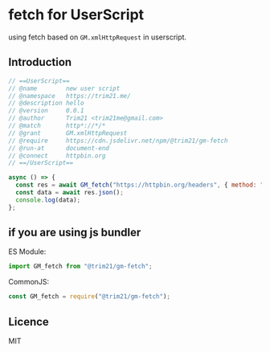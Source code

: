 # fetch for UserScript

using fetch based on `GM.xmlHttpRequest` in userscript.

## Introduction

```javascript
// ==UserScript==
// @name        new user script
// @namespace   https://trim21.me/
// @description hello
// @version     0.0.1
// @author      Trim21 <trim21me@gmail.com>
// @match       http*://*/*
// @grant       GM.xmlHttpRequest
// @require     https://cdn.jsdelivr.net/npm/@trim21/gm-fetch
// @run-at      document-end
// @connect     httpbin.org
// ==/UserScript==

async () => {
  const res = await GM_fetch("https://httpbin.org/headers", { method: "POST" });
  const data = await res.json();
  console.log(data);
};
```

## if you are using js bundler

ES Module:

```javascript
import GM_fetch from "@trim21/gm-fetch";
```

CommonJS:

```javascript
const GM_fetch = require("@trim21/gm-fetch");
```

## Licence

MIT
